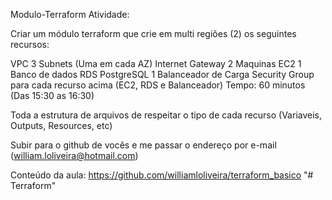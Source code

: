 Modulo-Terraform
Atividade:

Criar um módulo terraform que crie em multi regiões (2) os seguintes recursos:

VPC
3 Subnets (Uma em cada AZ)
Internet Gateway
2 Maquinas EC2
1 Banco de dados RDS PostgreSQL
1 Balanceador de Carga
Security Group para cada recurso acima (EC2, RDS e Balanceador)
Tempo: 60 minutos (Das 15:30 as 16:30)

Toda a estrutura de arquivos de respeitar o tipo de cada recurso (Variaveis, Outputs, Resources, etc)

Subir para o github de vocês e me passar o endereço por e-mail (william.loliveira@hotmail.com)

Conteúdo da aula: https://github.com/williamloliveira/terraform_basico
"# Terraform" 
